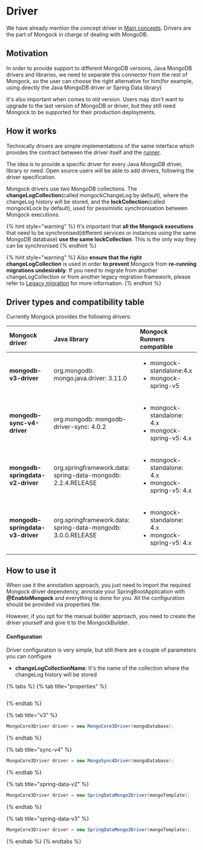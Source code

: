 # Driver

We have already mention the concept driver in [Main concepts](getting-started/main-concepts.md#driver). Drivers are the part of Mongock in charge of dealing with MongoDB.

## Motivation

In order to provide support to different MongoDB versions, Java MongoDB drivers and libraries, we need to separate this connector from the rest of Mongock, so the user can choose the right alternative for him\(for example, using directly the Java MongoDB driver or Spring Data library\)

It's also important when comes to old version. Users may don't want to upgrade to the last version of MongoDB or driver, but they still need Mongock to be supported for their production deployments.

## How it works

Technically drivers are simple implementations of the same interface which provides the contract between the driver itself and the [runner](standalone.md).

The idea is to provide a specific driver for every Java MongoDB driver, library or need. Open source users will be able to add drivers, following the driver specification.

Mongock drivers use two MongoDB collections. The **changeLogCollection**\(called mongockChangeLog by default\), where the changeLog history will be stored, and the **lockCollection**\(called mongockLock by default\), used for pessimistic synchronisation between Mongock executions.

{% hint style="warning" %}
It's important that **all the Mongock executions** that need to be synchronised\(different services or instances using the same MongoDB database\) **use the same lockCollection**. This is the only way they can be synchronised
{% endhint %}

{% hint style="warning" %}
Also **ensure that the right changeLogCollection** is used in order **to prevent** Mongock from **re-running migrations undesirably**. If you need to migrate from another changeLogCollection or from another legacy migration framework, please refer to [Legacy migration](legacy-migration.md) for more information.
{% endhint %}

## Driver types and compatibility table

Currently Mongock provides the following drivers:

<table>
  <thead>
    <tr>
      <th style="text-align:left">Mongock driver</th>
      <th style="text-align:left">Java library</th>
      <th style="text-align:left">Mongock Runners compatible</th>
    </tr>
  </thead>
  <tbody>
    <tr>
      <td style="text-align:left"><b>mongodb-v3-driver</b>
      </td>
      <td style="text-align:left">org.mongodb: mongo.java.driver: 3.11.0</td>
      <td style="text-align:left">
        <p></p>
        <ul>
          <li>mongock-standalone:4.x</li>
          <li>mongock-spring-v5</li>
        </ul>
      </td>
    </tr>
    <tr>
      <td style="text-align:left"><b>mongodb-sync-v4-driver</b>
      </td>
      <td style="text-align:left">org.mongodb: mongodb-driver-sync: 4.0.2</td>
      <td style="text-align:left">
        <p></p>
        <ul>
          <li>mongock-standalone: 4.x</li>
          <li>mongock-spring-v5: 4.x</li>
        </ul>
      </td>
    </tr>
    <tr>
      <td style="text-align:left"><b>mongodb-springdata-v2-driver</b>
      </td>
      <td style="text-align:left">org.springframework.data: spring-data-mongodb: 2.2.4.RELEASE</td>
      <td style="text-align:left">
        <p></p>
        <ul>
          <li>mongock-standalone: 4.x</li>
          <li>mongock-spring-v5: 4.x</li>
        </ul>
      </td>
    </tr>
    <tr>
      <td style="text-align:left"><b>mongodb-springdata-v3-driver</b>
      </td>
      <td style="text-align:left">org.springframework.data: spring-data-mongodb: 3.0.0.RELEASE</td>
      <td style="text-align:left">
        <p></p>
        <ul>
          <li>mongock-standalone: 4.x</li>
          <li>mongock-spring-v5: 4.x</li>
        </ul>
      </td>
    </tr>
  </tbody>
</table>

## How to use it

When use it the annotation approach, you just need to import the required Mongock driver dependency, annotate your SpringBootApplication with **@EnableMongock** and everything is done for you.  All the configuration should be provided via properties file.

However, if you opt for the manual builder approach, you need to create the driver yourself and give it to the MongockBuilder.

#### Configuration

Driver configuration is very simple, but still there are a couple of parameters you can configure

* **changeLogCollectionName**: It's the name of the collection where the changeLog history will be stored

{% tabs %}
{% tab title="properties" %}
```

```
{% endtab %}

{% tab title="v3" %}
```java
MongoCore3Driver driver = new MongoCore3Driver(mongoDatabase);
```
{% endtab %}

{% tab title="sync-v4" %}
```java
MongoCore3Driver driver = new MongoSync4Driver(mongoDatabase);
```
{% endtab %}

{% tab title="spring-data-v2" %}
```java
MongoCore3Driver driver = new SpringDataMongo2Driver(mongoTemplate);
```
{% endtab %}

{% tab title="spring-data-v3" %}
```java
MongoCore3Driver driver = new SpringDataMongo3Driver(mongoTemplate);
```
{% endtab %}
{% endtabs %}

